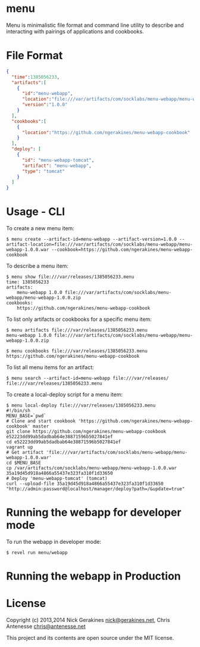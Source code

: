 # menu

Menu is minimalistic file format and command line utility to describe and interacting with pairings of applications and cookbooks.

# File Format

```json
{
  "time":1385056233,
  "artifacts":[
    {
      "id":"menu-webapp",
      "location":"file:///var/artifacts/com/socklabs/menu-webapp/menu-webapp-1.0.0.war",
      "version":"1.0.0"
    }
  ],
  "cookbooks":[
    {
      "location":"https://github.com/ngerakines/menu-webapp-cookbook"
    }
  ],
  "deploy": [
    {
      "id": "menu-webapp-tomcat",
      "artifact": "menu-webapp",
      "type": "tomcat"
    }
  ]
}
```

# Usage - CLI

To create a new menu item:

    $ menu create --artifact-id=menu-webapp --artifact-version=1.0.0 --artifact-location=file:///var/artifacts/com/socklabs/menu-webapp/menu-webapp-1.0.0.war --cookbook=https://github.com/ngerakines/menu-webapp-cookbook

To describe a menu item:

    $ menu show file:///var/releases/1385056233.menu
    time: 1385056233
    artifacts:
        menu-webapp 1.0.0 file:///var/artifacts/com/socklabs/menu-webapp/menu-webapp-1.0.0.zip
    cookbooks:
        https://github.com/ngerakines/menu-webapp-cookbook

To list only artifacts or cookbooks for a specific menu item:

    $ menu artifacts file:///var/releases/1385056233.menu
    menu-webapp 1.0.0 file:///var/artifacts/com/socklabs/menu-webapp/menu-webapp-1.0.0.zip

    $ menu cookbooks file:///var/releases/1385056233.menu
    https://github.com/ngerakines/menu-webapp-cookbook

To list all menu items for an artifact:

    $ menu search --artifact-id=menu-webapp file:///var/releases/
    file:///var/releases/1385056233.menu

To create a local-deploy script for a menu item:

    $ menu local-deploy file:///var/releases/1385056233.menu
    #!/bin/sh
    MENU_BASE=`pwd`
    # Clone and start cookbook 'https://github.com/ngerakines/menu-webapp-cookbook' master
    git clone https://github.com/ngerakines/menu-webapp-cookbook e52223dd99ab5dadbab64e38871596b5027841ef
    cd e52223dd99ab5dadbab64e38871596b5027841ef
    vagrant up
    # Get artifact 'file:///var/artifacts/com/socklabs/menu-webapp/menu-webapp-1.0.0.war'
    cd $MENU_BASE
    cp /var/artifacts/com/socklabs/menu-webapp/menu-webapp-1.0.0.war 35a19d45d918a4866a55437e323fa310f1d33650
    # Deploy 'menu-webapp-tomcat' (tomcat)
    curl --upload-file 35a19d45d918a4866a55437e323fa310f1d33650 "http://admin:password@localhost/manager/deploy?path=/&update=true"

# Running the webapp for developer mode
  
  To run the webapp in developer mode:

    $ revel run menu/webapp 

# Running the webapp in Production

# License

Copyright (c) 2013,2014 Nick Gerakines <nick@gerakines.net>, Chris Antenesse <chris@antenesse.net>

This project and its contents are open source under the MIT license.
